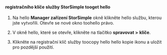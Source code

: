 #### <a name="tooget-hello-storsimple-service-registration-key"></a>registračního klíče služby StorSimple tooget hello

1.  Na hello **Manager zařízení StorSimple** okně klikněte hello službu, kterou jste vytvořili. Otevře se nové okno toohello právo.

2.  V okně hello, které se otevře, klikněte na tlačítko **spravovat &gt;**  **klíče**.

3.  Klikněte na registrační klíč služby toocopy hello hello kopie ikonu a uložit pro pozdější použití.
